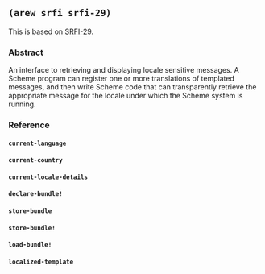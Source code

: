 ## `(arew srfi srfi-29)`

This is based on [SRFI-29](https://srfi.schemers.org/srfi-29/).

### Abstract

An interface to retrieving and displaying locale sensitive messages. A
Scheme program can register one or more translations of templated
messages, and then write Scheme code that can transparently retrieve
the appropriate message for the locale under which the Scheme system
is running.

### Reference

#### `current-language`
#### `current-country`
#### `current-locale-details`
#### `declare-bundle!`
#### `store-bundle`
#### `store-bundle!`
#### `load-bundle!`
#### `localized-template`
